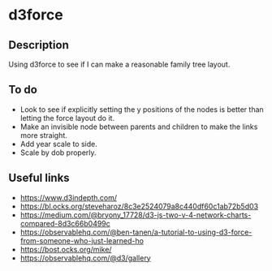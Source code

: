 # d3force

## Description

Using d3force to see if I can make a reasonable family tree layout.

## To do

- Look to see if explicitly setting the y positions of the nodes is better than letting the force layout do it.
- Make an invisible node between parents and children to make the links more straight.
- Add year scale to side.
- Scale by dob properly.

## Useful links

- <https://www.d3indepth.com/>
- <https://bl.ocks.org/steveharoz/8c3e2524079a8c440df60c1ab72b5d03>
- <https://medium.com/@bryony_17728/d3-js-two-v-4-network-charts-compared-8d3c66b0499c>
- <https://observablehq.com/@ben-tanen/a-tutorial-to-using-d3-force-from-someone-who-just-learned-ho>
- <https://bost.ocks.org/mike/>
- <https://observablehq.com/@d3/gallery>
